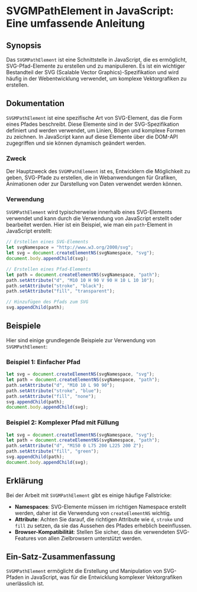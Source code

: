 <!--
Meta Description: # SVGMPathElement in JavaScript: Eine umfassende Anleitung ## Synopsis Das `SVGMPathElement` ist eine Schnittstelle in JavaScript, die es ermöglicht, ...
Meta Keywords: svg, path, die, javascript, document
-->

# SVGMPathElement in JavaScript: Eine umfassende Anleitung

## Synopsis
Das `SVGMPathElement` ist eine Schnittstelle in JavaScript, die es ermöglicht, SVG-Pfad-Elemente zu erstellen und zu manipulieren. Es ist ein wichtiger Bestandteil der SVG (Scalable Vector Graphics)-Spezifikation und wird häufig in der Webentwicklung verwendet, um komplexe Vektorgrafiken zu erstellen.

## Dokumentation
`SVGMPathElement` ist eine spezifische Art von SVG-Element, das die Form eines Pfades beschreibt. Diese Elemente sind in der SVG-Spezifikation definiert und werden verwendet, um Linien, Bögen und komplexe Formen zu zeichnen. In JavaScript kann auf diese Elemente über die DOM-API zugegriffen und sie können dynamisch geändert werden.

### Zweck
Der Hauptzweck des `SVGMPathElement` ist es, Entwicklern die Möglichkeit zu geben, SVG-Pfade zu erstellen, die in Webanwendungen für Grafiken, Animationen oder zur Darstellung von Daten verwendet werden können.

### Verwendung
`SVGMPathElement` wird typischerweise innerhalb eines SVG-Elements verwendet und kann durch die Verwendung von JavaScript erstellt oder bearbeitet werden. Hier ist ein Beispiel, wie man ein `path`-Element in JavaScript erstellt:

```javascript
// Erstellen eines SVG-Elements
let svgNamespace = "http://www.w3.org/2000/svg";
let svg = document.createElementNS(svgNamespace, "svg");
document.body.appendChild(svg);

// Erstellen eines Pfad-Elements
let path = document.createElementNS(svgNamespace, "path");
path.setAttribute("d", "M10 10 H 90 V 90 H 10 L 10 10");
path.setAttribute("stroke", "black");
path.setAttribute("fill", "transparent");

// Hinzufügen des Pfads zum SVG
svg.appendChild(path);
```

## Beispiele
Hier sind einige grundlegende Beispiele zur Verwendung von `SVGMPathElement`:

### Beispiel 1: Einfacher Pfad
```javascript
let svg = document.createElementNS(svgNamespace, "svg");
let path = document.createElementNS(svgNamespace, "path");
path.setAttribute("d", "M10 10 L 90 90");
path.setAttribute("stroke", "blue");
path.setAttribute("fill", "none");
svg.appendChild(path);
document.body.appendChild(svg);
```

### Beispiel 2: Komplexer Pfad mit Füllung
```javascript
let svg = document.createElementNS(svgNamespace, "svg");
let path = document.createElementNS(svgNamespace, "path");
path.setAttribute("d", "M150 0 L75 200 L225 200 Z");
path.setAttribute("fill", "green");
svg.appendChild(path);
document.body.appendChild(svg);
```

## Erklärung
Bei der Arbeit mit `SVGMPathElement` gibt es einige häufige Fallstricke:

- **Namespaces**: SVG-Elemente müssen im richtigen Namespace erstellt werden, daher ist die Verwendung von `createElementNS` wichtig.
- **Attribute**: Achten Sie darauf, die richtigen Attribute wie `d`, `stroke` und `fill` zu setzen, da sie das Aussehen des Pfades erheblich beeinflussen.
- **Browser-Kompatibilität**: Stellen Sie sicher, dass die verwendeten SVG-Features von allen Zielbrowsern unterstützt werden.

## Ein-Satz-Zusammenfassung
`SVGMPathElement` ermöglicht die Erstellung und Manipulation von SVG-Pfaden in JavaScript, was für die Entwicklung komplexer Vektorgrafiken unerlässlich ist.
